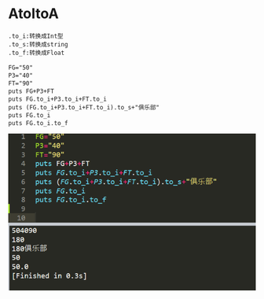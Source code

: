 # AtoItoA

```text
.to_i:转换成Int型
.to_s:转换成string
.to_f:转换成Float
```

```text
FG="50"
P3="40"
FT="90"
puts FG+P3+FT
puts FG.to_i+P3.to_i+FT.to_i
puts (FG.to_i+P3.to_i+FT.to_i).to_s+"俱乐部"
puts FG.to_i
puts FG.to_i.to_f
```

![](../.gitbook/assets/image%20%28132%29.png)

